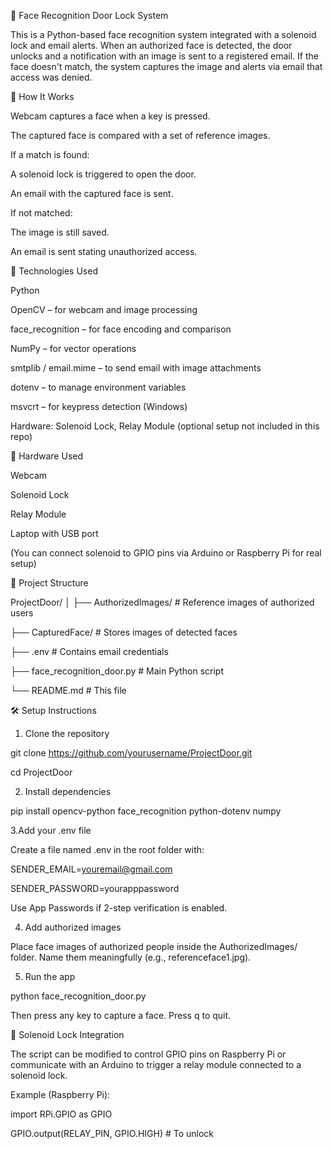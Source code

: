 🔐 Face Recognition Door Lock System

This is a Python-based face recognition system integrated with a solenoid lock and email alerts.
When an authorized face is detected, the door unlocks and a notification with an image is sent to a registered email. 
If the face doesn't match, the system captures the image and alerts via email that access was denied.


📸 How It Works

Webcam captures a face when a key is pressed.

The captured face is compared with a set of reference images.

If a match is found:

A solenoid lock is triggered to open the door.

An email with the captured face is sent.

If not matched:

The image is still saved.

An email is sent stating unauthorized access.


🧠 Technologies Used

Python

OpenCV – for webcam and image processing

face_recognition – for face encoding and comparison

NumPy – for vector operations

smtplib / email.mime – to send email with image attachments

dotenv – to manage environment variables

msvcrt – for keypress detection (Windows)

Hardware: Solenoid Lock, Relay Module (optional setup not included in this repo)


🧰 Hardware Used

Webcam

Solenoid Lock

Relay Module

Laptop with USB port

(You can connect solenoid to GPIO pins via Arduino or Raspberry Pi for real setup)


📂 Project Structure

ProjectDoor/
│
├── AuthorizedImages/        # Reference images of authorized users

├── CapturedFace/            # Stores images of detected faces

├── .env                     # Contains email credentials

├── face_recognition_door.py # Main Python script

└── README.md                # This file


🛠️ Setup Instructions

1. Clone the repository

git clone https://github.com/yourusername/ProjectDoor.git

cd ProjectDoor

2. Install dependencies

pip install opencv-python face_recognition python-dotenv numpy

3.Add your .env file

Create a file named .env in the root folder with:

SENDER_EMAIL=youremail@gmail.com

SENDER_PASSWORD=yourapppassword

Use App Passwords if 2-step verification is enabled.

4. Add authorized images

Place face images of authorized people inside the AuthorizedImages/ folder. Name them meaningfully (e.g., referenceface1.jpg).

5. Run the app

python face_recognition_door.py

Then press any key to capture a face. Press q to quit.


🔐 Solenoid Lock Integration

The script can be modified to control GPIO pins on Raspberry Pi or communicate with an Arduino to trigger a relay module connected to a solenoid lock.

Example (Raspberry Pi):

import RPi.GPIO as GPIO

GPIO.output(RELAY_PIN, GPIO.HIGH)  # To unlock
